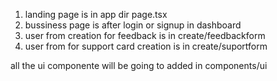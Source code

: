 1. landing page is in app dir page.tsx
2. bussiness page is after login or signup in dashboard
3. user from creation for feedback is in create/feedbackform
4. user from for support card creation is in create/suportform

all the ui componente will be going to added in components/ui
